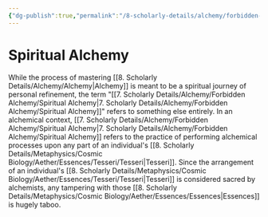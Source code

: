 ```yaml
---
{"dg-publish":true,"permalink":"/8-scholarly-details/alchemy/forbidden-alchemy/spiritual-alchemy/","noteIcon":""}
---
```


# Spiritual Alchemy

While the process of mastering [[8. Scholarly Details/Alchemy/Alchemy\|Alchemy]] is meant to be a spiritual journey of personal refinement, the term "[[7. Scholarly Details/Alchemy/Forbidden Alchemy/Spiritual Alchemy\|7. Scholarly Details/Alchemy/Forbidden Alchemy/Spiritual Alchemy]]" refers to something else entirely. In an alchemical context, [[7. Scholarly Details/Alchemy/Forbidden Alchemy/Spiritual Alchemy\|7. Scholarly Details/Alchemy/Forbidden Alchemy/Spiritual Alchemy]] refers to the practice of performing alchemical processes upon any part of an individual's [[8. Scholarly Details/Metaphysics/Cosmic Biology/Aether/Essences/Tesseri/Tesseri\|Tesseri]]. Since the arrangement of an individual's [[8. Scholarly Details/Metaphysics/Cosmic Biology/Aether/Essences/Tesseri/Tesseri\|Tesseri]] is considered sacred by alchemists, any tampering with those [[8. Scholarly Details/Metaphysics/Cosmic Biology/Aether/Essences/Essences\|Essences]] is hugely taboo. 